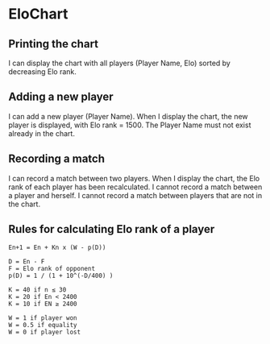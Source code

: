 # EloChart

Printing the chart
------------------

I can display the chart with all players (Player Name, Elo) sorted by decreasing Elo rank.

Adding a new player
-------------------
I can add a new player (Player Name). 
When I display the chart, the new player is displayed, with Elo rank = 1500.
The Player Name must not exist already in the chart.

Recording a match
-----------------
I can record a match between two players.
When I display the chart, the Elo rank of each player has been recalculated.
I cannot record a match between a player and herself.
I cannot record a match between players that are not in the chart.

Rules for calculating Elo rank of a player
------------------------------------------

    En+1 = En + Kn x (W - p(D))

    D = En - F
    F = Elo rank of opponent
    p(D) = 1 / (1 + 10^(-D/400) )

    K = 40 if n ≤ 30
    K = 20 if En < 2400
    K = 10 if EN ≥ 2400

    W = 1 if player won
    W = 0.5 if equality
    W = 0 if player lost

 

